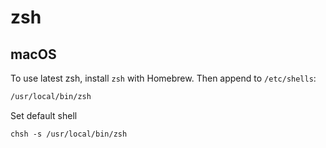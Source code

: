 # zsh

## macOS

To use latest zsh, install `zsh` with Homebrew.
Then append to `/etc/shells`:

```txt
/usr/local/bin/zsh
```

Set default shell

```
chsh -s /usr/local/bin/zsh
```
